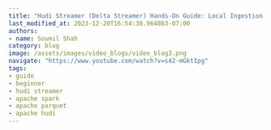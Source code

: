 ```yaml
---
title: "Hudi Streamer (Delta Streamer) Hands-On Guide: Local Ingestion from Parquet Source #1"
last_modified_at: 2023-12-20T16:54:38.964863-07:00
authors: 
- name: Soumil Shah
category: blog
image: /assets/images/video_blogs/video_blog3.png
navigate: "https://www.youtube.com/watch?v=s42-mGktIpg"
tags:
- guide
- beginner
- hudi streamer
- apache spark
- apache parquet
- apache hudi
---
```




